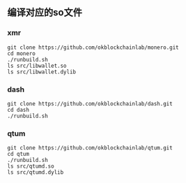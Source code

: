 ## 编译对应的so文件

### xmr
```
git clone https://github.com/okblockchainlab/monero.git
cd monero
./runbuild.sh
ls src/libwallet.so
ls src/libwallet.dylib
```

### dash
```
git clone https://github.com/okblockchainlab/dash.git
cd dash
./runbuild.sh
```

### qtum
```
git clone https://github.com/okblockchainlab/qtum.git
cd qtum
./runbuild.sh
ls src/qtumd.so
ls src/qtumd.dylib
```
